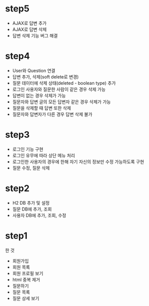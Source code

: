 # step5

- AJAX로 답변 추가
- AJAX로 답변 삭제
- 답변 삭제 기능 버그 해결

# step4

- User와 Question 연결
- 답변 추가, 삭제(soft delete로 변경)
- 질문 데이터에 삭제 상태(deleted - boolean type) 추가
- 로그인 사용자와 질문한 사람이 같은 경우 삭제 가능
- 답변이 없는 경우 삭제가 가능
- 질문자와 답변 글의 모든 답변자 같은 경우 삭제가 가능
- 질문을 삭제할 때 답변 또한 삭제
- 질문자와 답변자가 다른 경우 답변 삭제 불가


# step3

- 로그인 기능 구현  
- 로그인 유무에 따라 상단 메뉴 처리
- 로그인한 사용자의 경우에 한해 자기 자신의 정보만 수정 가능하도록 구현
- 질문 수정, 질문 삭제

# step2

- H2 DB 추가 및 설정
- 질문 DB에 추가, 조회
- 사용자 DB에 추가, 조회, 수정

# step1

한 것

- 회원가입
- 회원 목록
- 회원 프로필 보기
- html 중복 제거
- 질문하기
- 질문 목록
- 질문 상세 보기

